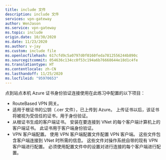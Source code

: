 ```yaml
---
title: include 文件
description: include 文件
services: vpn-gateway
author: WenJason
ms.service: vpn-gateway
ms.topic: include
origin.date: 10/30/2020
ms.date: 11/23/2020
ms.author: v-jay
ms.custom: include file
ms.openlocfilehash: 617cfd9c5a0797d0f0160feda7812556244b890c
ms.sourcegitcommit: 054636c134cc0f53c194a6b76668644e18d1c4fe
ms.translationtype: HT
ms.contentlocale: zh-CN
ms.lasthandoff: 11/25/2020
ms.locfileid: "95970653"
---
```

点到站点本机 Azure 证书身份验证连接使用在此练习中配置的以下项目：

* RouteBased VPN 网关。
* 适用于根证书的公钥（.cer 文件），已上传到 Azure。 上传证书以后，该证书将被视为受信任的证书，用于身份验证。
* 从根证书生成的客户端证书。 安装在要连接到 VNet 的每个客户端计算机上的客户端证书。 此证书用于客户端身份验证。
* VPN 客户端配置。 使用 VPN 客户端配置文件配置 VPN 客户端。 这些文件包含客户端连接到 VNet 时所需的信息。 这些文件对操作系统自带的现有 VPN 客户端进行配置。 必须使用配置文件中的设置对进行连接的每个客户端进行配置。
